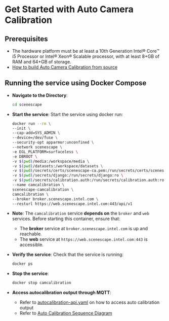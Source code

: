 # Get Started with Auto Camera Calibration

## Prerequisites

- The hardware platform must be at least a 10th Generation Intel® Core™ i5 Processor or Intel® Xeon® Scalable processor, with at least 8+GB of RAM and 64+GB of storage.
- [How to build Auto Camera Calibration from source](How-to-build-source.md)

## Running the service using Docker Compose

- **Navigate to the Directory**:

   ```bash
   cd scenescape
   ```

- **Start the service**:
   Start the service using docker run:

   ```bash
   docker run --rm \
  --init \
  --cap-add=SYS_ADMIN \
  --device=/dev/fuse \
  --security-opt apparmor:unconfined \
  --network scenescape \
  -e EGL_PLATFORM=surfaceless \
  -e DBROOT \
  -v $(pwd)/media:/workspace/media \
  -v $(pwd)/datasets:/workspace/datasets \
  -v $(pwd)/secrets/certs/scenescape-ca.pem:/run/secrets/certs/scenescape-ca.pem:ro \
  -v $(pwd)/secrets/django:/run/secrets/django:ro \
  -v $(pwd)/secrets/calibration.auth:/run/secrets/calibration.auth:ro \
  --name camcalibration \
  scenescape-camcalibration \
  camcalibration \
  --broker broker.scenescape.intel.com \
  --resturl https://web.scenescape.intel.com:443/api/v1
   ```

- **Note**:
   The `camcalibration` service **depends on** the `broker` and `web` services.
   Before starting this container, ensure that:
   - The **broker** service at `broker.scenescape.intel.com` is up and reachable.
   - The **web** service at `https://web.scenescape.intel.com:443` is accessible.

- **Verify the service**:
   Check that the service is running:

   ```bash
   docker ps
   ```

- **Stop the service**:

   ```bash
   docker stop camcalibration
   ```

- **Access autocalibration output through MQTT**:
   - Refer to [autocalibration-api.yaml](api-docs/autocalibration-api.yaml) on how to access auto calibration output
   - Refer to [Auto Calibration Sequence Diagram](overview.md#sequence-diagram-auto-camera-calibration-workflow)
